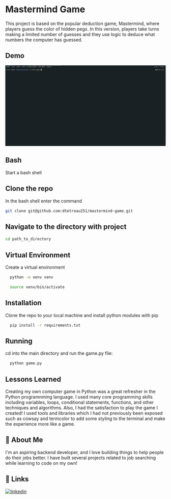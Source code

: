 # Mastermind Game

This project is based on the popular deduction game, Mastermind, where players guess the color of hidden pegs. In this version, players take turns making a limited number of guesses and they use logic to deduce what numbers the computer has guessed.

## Demo

![Mastermind Terminal Game Demo](media/mastermind.gif)

## Bash
Start a bash shell 

## Clone the repo
In the bash shell enter the command
```bash
git clone git@github.com:dtetreau251/mastermind-game.git
```
## Navigate to the directory with project
```bash
cd path_to_directory
```

## Virtual Environment
Create a virtual environment
```bash
  python -m venv venv
```
```bash
  source venv/bin/activate
```

## Installation

Clone the repo to your local machine and install python modules with pip
```bash
  pip install -r requirements.txt
```

## Running

cd into the main directory and run the game.py file:
```bash
  python game.py
```
    
## Lessons Learned

Creating my own computer game in Python was a great refresher in the Python programnming language. I used many core programming skills including variables, loops, conditional statements, functions, and other techniques and algorithms. Also, I had the satisfaction to play the game I created! I used tools and libraries which I had not previously been exposed such as cowsay and termcolor to add some styling to the terminal and make the experience more like a game. 

## 🚀 About Me
I'm an aspiring backend developer, and I love building things to help people do their jobs better. I have built several projects related to job searching while learning to code on my own!
## 🔗 Links
[![linkedin](https://img.shields.io/badge/linkedin-0A66C2?style=for-the-badge&logo=linkedin&logoColor=white)](https://www.linkedin.com/)
